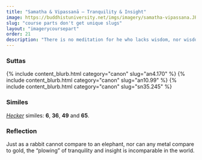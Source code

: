 ```yaml
---
title: "Samatha & Vipassanā — Tranquility & Insight"
image: https://buddhistuniversity.net/imgs/imagery/samatha-vipassana.JPG
slug: "course parts don't get unique slugs"
layout: "imagerycoursepart"
order: 21
description: "There is no meditation for he who lacks wisdom, nor wisdom for he who lacks meditation. He who has both indeed is close to Nibbana. ~ Dhp 372"
---
```


### Suttas
<p>
{% include content_blurb.html category="canon" slug="an4.170" %}
{% include content_blurb.html category="canon" slug="an10.99" %}
{% include content_blurb.html category="canon" slug="sn35.245" %}
</p>

### Similes

[_Hecker_](/content/monographs/similes-of-the-buddha_hecker) similes: **6**, **36**, **49** and **65**.

### Reflection

Just as a rabbit cannot compare to an elephant, nor can any metal compare to gold, the “plowing” of tranquility and insight is incomparable in the world.



